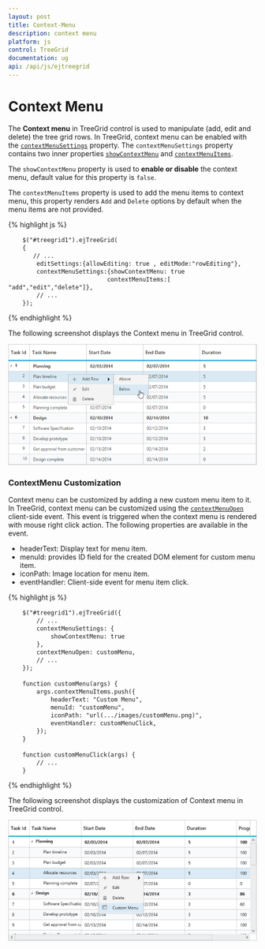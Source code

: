 ```yaml
---
layout: post
title: Context-Menu
description: context menu
platform: js
control: TreeGrid
documentation: ug
api: /api/js/ejtreegrid
---
```


# Context Menu

The **Context menu** in TreeGrid control is used to manipulate (add, edit and delete) the tree grid rows. In TreeGrid, context menu can be enabled with the [`contextMenuSettings`](/api/js/ejtreegrid#contextmenusettingsspan-classtype-signature-type-objectobjectspan "contextMenuSettings") property. The `contextMenuSettings` property contains two inner properties [`showContextMenu`](/api/js/ejtreegrid#contextmenusettingsshowcontextmenuspan-classtype-signature-type-booleanbooleanspan "contextMenuSettings.showContextMenu") and [`contextMenuItems`](/api/js/ejtreegrid#contextmenusettingscontextmenuitemsspan-classtype-signature-type-arrayarrayspan "contextMenuSettings.contextMenuItems").

The `showContextMenu` property is used to **enable or disable** the context menu, default value for this property is `false`.

The `contextMenuItems` property is used to add the menu items to context menu, this property renders `Add` and `Delete` options by default when the menu items are not provided.

{% highlight js %}

        $("#treegrid1").ejTreeGrid(
        {   
           // ...     
            editSettings:{allowEditing: true , editMode:"rowEditing"},
            contextMenuSettings:{showContextMenu: true 
                                contextMenuItems:[ "add","edit","delete"]},
            // ...             
        });

{% endhighlight %}

The following screenshot displays the Context menu in TreeGrid control.

![](/js/TreeGrid/Context-Menu_images/Context-Menu_img1.png)

### ContextMenu Customization

Context menu can be customized by adding a new custom menu item to it. In TreeGrid, context menu can be customized using the [`contextMenuOpen`](/api/js/ejtreegrid#contextmenuopen "contextMenuOpen") client-side event. This event is triggered when the context menu is rendered with mouse right click action. The following properties are available in the event.

* headerText: Display text for menu item.
* menuId: provides ID field for the created DOM element for custom menu item.
* iconPath: Image location for menu item.
* eventHandler: Client-side event for menu item click.

{% highlight js %}

        $("#treegrid1").ejTreeGrid({
            // ...     
            contextMenuSettings: {
                showContextMenu: true
            },
            contextMenuOpen: customMenu,
            // ...             
        });

        function customMenu(args) {
            args.contextMenuItems.push({
                headerText: "Custom Menu",
                menuId: "customMenu",
                iconPath: "url(.../images/customMenu.png)",
                eventHandler: customMenuClick,
            });
        }

        function customMenuClick(args) {
            // ...
        }

{% endhighlight %}

The following screenshot displays the customization of Context menu in TreeGrid control.

![](/js/TreeGrid/Context-Menu_images/Context-Menu_img2.jpg)

